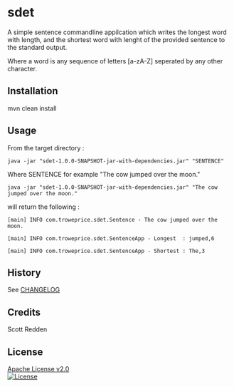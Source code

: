 # sdet

A simple sentence commandline appilcation which writes the longest word with length, and the shortest word with lenght of the provided sentence to the standard output.

Where a word is any sequence of letters [a-zA-Z] seperated by any other character. 

## Installation

mvn clean install

## Usage

From the target directory : 

`java -jar "sdet-1.0.0-SNAPSHOT-jar-with-dependencies.jar" "SENTENCE"`

Where SENTENCE for example "The cow jumped over the moon."

`java -jar "sdet-1.0.0-SNAPSHOT-jar-with-dependencies.jar" "The cow jumped over the moon."`

will return the following :

`[main] INFO com.troweprice.sdet.Sentence - The cow jumped over the moon.`

`[main] INFO com.troweprice.sdet.SentenceApp - Longest  : jumped,6`

`[main] INFO com.troweprice.sdet.SentenceApp - Shortest : The,3`


## History

See [CHANGELOG](CHANGELOG.markdown)

## Credits

Scott Redden

## License

[Apache License v2.0](LICENSE)  
[![License](https://img.shields.io/badge/license-Apache%202.0-blue.svg?style=flat)](http://www.apache.org/licenses/LICENSE-2.0.html)